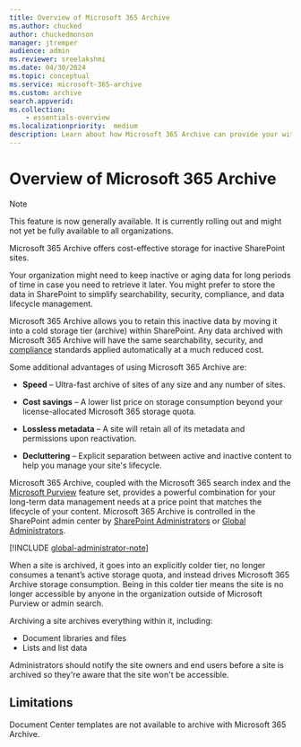 ```yaml
---
title: Overview of Microsoft 365 Archive
ms.author: chucked
author: chuckedmonson
manager: jtremper
audience: admin
ms.reviewer: sreelakshmi
ms.date: 04/30/2024
ms.topic: conceptual
ms.service: microsoft-365-archive
ms.custom: archive
search.appverid:
ms.collection:
    - essentials-overview
ms.localizationpriority:  medium
description: Learn about how Microsoft 365 Archive can provide your with organization cost-effective storage solutions.
---
```


# Overview of Microsoft 365 Archive

> [!NOTE]
> This feature is now generally available. It is currently rolling out and might not yet be fully available to all organizations.

Microsoft 365 Archive offers cost-effective storage for inactive SharePoint sites.

Your organization might need to keep inactive or aging data for long periods of time in case you need to retrieve it later. You might prefer to store the data in SharePoint to simplify searchability, security, compliance, and data lifecycle management.

Microsoft 365 Archive allows you to retain this inactive data by moving it into a cold storage tier (archive) within SharePoint. Any data archived with Microsoft 365 Archive will have the same searchability, security, and [compliance](archive-compliance.md) standards applied automatically at a much reduced cost.

Some additional advantages of using Microsoft 365 Archive are:

- **Speed** – Ultra-fast archive of sites of any size and any number of sites.

- **Cost savings** – A lower list price on storage consumption beyond your license-allocated Microsoft 365 storage quota.

- **Lossless metadata** – A site will retain all of its metadata and permissions upon reactivation.

- **Decluttering** – Explicit separation between active and inactive content to help you manage your site's lifecycle.

Microsoft 365 Archive, coupled with the Microsoft 365 search index and the [Microsoft Purview](/purview/purview) feature set, provides a powerful combination for your long-term data management needs at a price point that matches the lifecycle of your content. Microsoft 365 Archive is controlled in the SharePoint admin center by [SharePoint Administrators](/entra/identity/role-based-access-control/permissions-reference#sharepoint-administrator) or [Global Administrators](/entra/identity/role-based-access-control/permissions-reference#global-administrator).

[!INCLUDE [global-administrator-note](../includes/global-administrator-note.md)]

When a site is archived, it goes into an explicitly colder tier, no longer consumes a tenant’s active storage quota, and instead drives Microsoft 365 Archive storage consumption. Being in this colder tier means the site is no longer accessible by anyone in the organization outside of Microsoft Purview or admin search.

Archiving a site archives everything within it, including:

- Document libraries and files
- Lists and list data

Administrators should notify the site owners and end users before a site is archived so they're aware that the site won't be accessible.

## Limitations

Document Center templates are not available to archive with Microsoft 365 Archive.

<!---
## Preview limitations

> [!NOTE]
> These limitations are temporary during the preview. Unless otherwise stated, these limitations will be resolved when the product is available for general release.

- As a part of the preview, tenants with more than 50,000 sites might face issues while trying to enumerate archived sites on the **Archived sites** page. Applicable enhancements are scheduled to roll out in the future. In this scenario, PowerShell can be used to more efficiently archive sites and manage archived content.

- Currently, archived content exported via eDiscovery doesn't require site reactivation for exporting, but will require it before general release.

- Currently, end user search results won't show any archived content.

- Columns such as Archived Date and Archived By aren't currently available but are planned and will be rolled out when available.

- For multi-geo tenants, while data residency requirements are honored, site moves aren't supported. Archived sites will need to be reactivated prior to any move.

- Currently, tenant rename isn't supported on archived sites. Sites will need to be reactivated before a tenant rename is triggered.

- Archiving a site that is currently enrolled in Microsoft 365 Backup will be blocked.

- If you archive a site that has a library syncing to a device, that device's sync client will display errors after the site is archived. We recommend that you remove syncing libraries before archiving a site.
--->